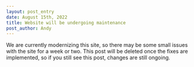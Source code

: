 ```yaml
---
layout: post_entry
date: August 15th, 2022
title: Website will be undergoing maintenance
post_author: Andy
---
```

We are currently modernizing this site, so there may be some small issues with the site for a week or two. This post will be deleted once the fixes are implemented, so if you still see this post, changes are still ongoing.